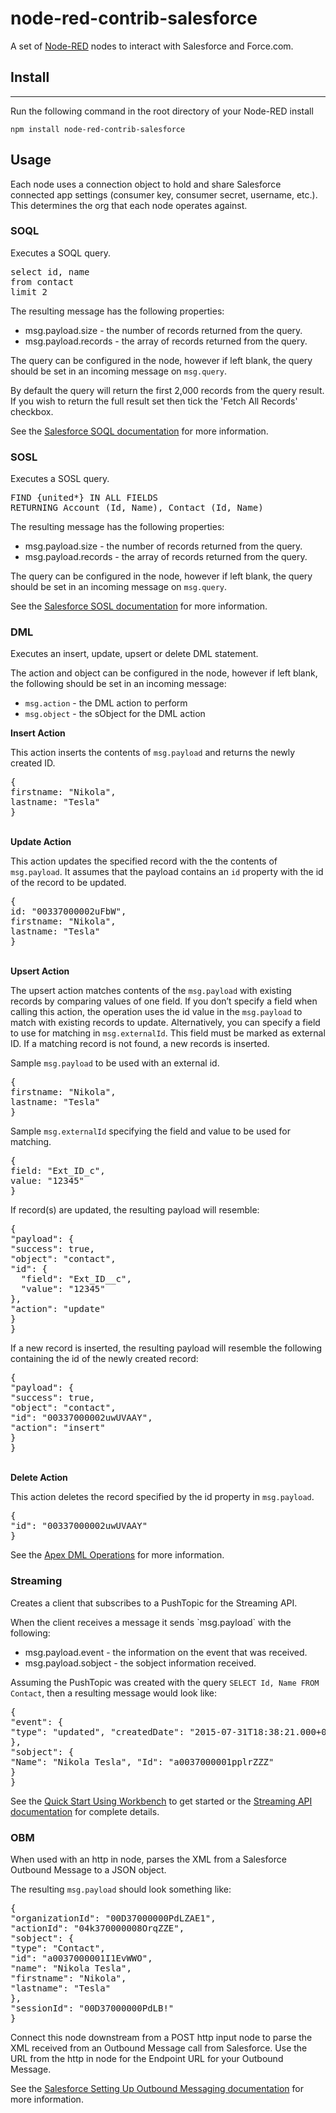 # node-red-contrib-salesforce

A set of [Node-RED](http://www.nodered.org) nodes to interact with Salesforce and Force.com.

## Install
-------

Run the following command in the root directory of your Node-RED install

```
npm install node-red-contrib-salesforce
```

## Usage

Each node uses a connection object to hold and share Salesforce connected app settings (consumer key, consumer secret, username, etc.). This determines the org that each node operates against.

### SOQL

<p>Executes a SOQL query.</p>
<pre>
select id, name
from contact
limit 2
</pre>
<p>The resulting message has the following properties:
<ul><li>msg.payload.size - the number of records returned from the query.</li>
<li>msg.payload.records - the array of records returned from the query.</li>
</ul></p>
<p>The query can be configured in the node, however if left blank, the query should be set in an incoming message on <code>msg.query</code>.</p>
<p>By default the query will return the first 2,000 records from the query result.  If you wish to return the full result set then tick the 'Fetch All Records' checkbox.</p>
<p>See the <a href="https://developer.salesforce.com/docs/atlas.en-us.soql_sosl.meta/soql_sosl">Salesforce SOQL documentation</a> for more information.</p>

<h3>SOSL</h3>

<p>Executes a SOSL query.</p>
<pre>
FIND {united*} IN ALL FIELDS
RETURNING Account (Id, Name), Contact (Id, Name)
</pre>
<p>The resulting message has the following properties:
<ul><li>msg.payload.size - the number of records returned from the query.</li>
<li>msg.payload.records - the array of records returned from the query.</li>
</ul></p>
<p>The query can be configured in the node, however if left blank, the query should be set in an incoming message on <code>msg.query</code>.</p>
<p>See the <a href="https://developer.salesforce.com/docs/atlas.en-us.soql_sosl.meta/soql_sosl/sforce_api_calls_sosl.htm">Salesforce SOSL documentation</a> for more information.</p>

<h3>DML</h3>

<p>Executes an insert, update, upsert or delete DML statement.</p>
<p>The action and object can be configured in the node, however if left blank, the following should be set in an incoming message:<ul><li><code>msg.action</code> - the DML action to perform</li><li><code>msg.object</code> - the sObject for the DML action</li></ul></p>
<p><b>Insert Action</b></p>
<p>This action inserts the contents of <code>msg.payload</code> and returns the newly created ID.</p>
<pre>{
firstname: "Nikola",
lastname: "Tesla"
}</pre>
<p><br/><b>Update Action</b></p>
<p>This action updates the specified record with the the contents of <code>msg.payload</code>. It assumes that the payload contains an <code>id</code> property with the id of the record to be updated.</p>
<pre>{
id: "00337000002uFbW",
firstname: "Nikola",
lastname: "Tesla"
}</pre>
<p><br/><b>Upsert Action</b></p>
<p>The upsert action matches contents of the <code>msg.payload</code> with existing records by comparing values of one field. If you don’t specify a field when calling this action, the operation uses the id value in the <code>msg.payload</code> to match with existing records to update. Alternatively, you can specify a field to use for matching in <code>msg.externalId</code>. This field must be marked as external ID. If a matching record is not found, a new records is inserted.</p>
<p>Sample <code>msg.payload</code> to be used with an external id.</p>
<pre>{
firstname: "Nikola",
lastname: "Tesla"
}</pre>
<p>Sample <code>msg.externalId</code> specifying the field and value to be used for matching.</p>
<pre>{
field: "Ext_ID_c",
value: "12345"
}</pre>
<p>If record(s) are updated, the resulting payload will resemble:</p>
<pre>{
"payload": {
"success": true,
"object": "contact",
"id": {
  "field": "Ext_ID__c",
  "value": "12345"
},
"action": "update"
}
}</pre>
<p>If a new record is inserted, the resulting payload will resemble the following containing the id of the newly created record:</p>
<pre>{
"payload": {
"success": true,
"object": "contact",
"id": "00337000002uwUVAAY",
"action": "insert"
}
}</pre>
<p><br/><b>Delete Action</b></p>
<p>This action deletes the record specified by the id property in <code>msg.payload</code>.</p>
<pre>{
"id": "00337000002uwUVAAY"
}</pre>
<p>See the <a href="https://developer.salesforce.com/docs/atlas.en-us.apexcode.meta/apexcode/apex_dml_section.htm#apex_dml_insert">Apex DML Operations</a> for more information.</p>

<h3>Streaming</h3>

<p>Creates a client that subscribes to a PushTopic for the Streaming API.</p>
<p>When the client receives a message it sends `msg.payload` with the following:
<ul><li>msg.payload.event - the information on the event that was received.</li>
<li>msg.payload.sobject - the sobject information received.</li>
</ul></p>
<p>Assuming the PushTopic was created with the query <code>SELECT Id, Name FROM Contact</code>, then a resulting message would look like:</p>
<pre>{
"event": {
"type": "updated", "createdDate": "2015-07-31T18:38:21.000+0000"
},
"sobject": {
"Name": "Nikola Tesla", "Id": "a0037000001pplrZZZ"
}
}</pre>
<p>See the <a href="https://developer.salesforce.com/docs/atlas.en-us.api_streaming.meta/api_streaming/quick_start_workbench.htm">Quick Start Using Workbench</a> to get started or the <a href="https://developer.salesforce.com/docs/atlas.en-us.api_streaming.meta/api_streaming/">Streaming API documentation</a> for complete details.</p>

<h3>OBM</h3>

<p>When used with an http in node, parses the XML from a Salesforce Outbound Message to a JSON object.</p>
<p>The resulting <code>msg.payload</code> should look something like:
<pre>{
"organizationId": "00D37000000PdLZAE1",
"actionId": "04k370000008OrqZZE",
"sobject": {
"type": "Contact",
"id": "a0037000001I1EvWWO",
"name": "Nikola Tesla",
"firstname": "Nikola",
"lastname": "Tesla"
},
"sessionId": "00D37000000PdLB!"
}</pre>
</p>
<p>Connect this node downstream from a POST http input node to parse the XML received from an Outbound Message call from Salesforce. Use the URL from the http in node for the Endpoint URL for your Outbound Message.</p>
<p>See the <a href="https://developer.salesforce.com/docs/atlas.en-us.api.meta/api/sforce_api_om_outboundmessaging_setting_up.htm">Salesforce Setting Up Outbound Messaging documentation</a> for more information.</p>
